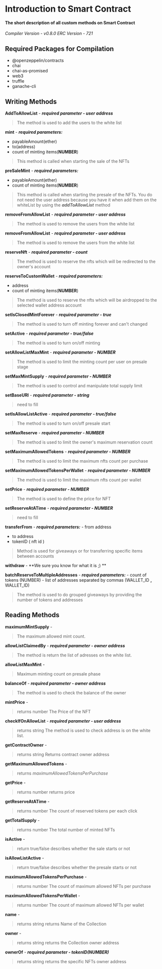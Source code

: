 # Introduction to Smart Contract 
#### The short description of all custom methods on Smart Contract
*Compiler Version* - *v0.8.0*
*ERC Version* - *721*

## Required Packages for Compilation
 - @openzeppelin/contracts
 - chai
 - chai-as-promised
 - web3
 - truffle
 - ganache-cli

## Writing Methods

**AddToAllowList** -
    ***required parameter - user address***

> The method is used to add the users to the white list

**mint** - ***required parameters:***
   - payableAmount(ether)
   - to(address)
   - count of minting items(**NUMBER**)

> This method is called when starting the sale of the NFTs

**preSaleMint** -
    ***required parameters:***
   - payableAmount(ether)
   - count of minting items(**NUMBER**)

> This method is called when starting the presale of the NFTs. You do not need the user address because you have it  when add them on the whiteList by using the ***addToAllowList*** method

**removeFromAllowList** -
    ***required parameter - user address***

> The method is used to remove the users from the white list

**removeFromAllowList** -
    ***required parameter - user address***

> The method is used to remove the users from the white list

**reserveNft** -
    ***required parameter - count***

> The method is used to reserve the nfts which will be redirected to the owner's account


**reserveToCustomWallet** -
    ***required parameters:***
   - address
   - count of minting items(**NUMBER**)

> The method is used to reserve the nfts which will be airdropped to the selected wallet address account

**setIsClosedMintForever** -
    ***required parameter - true***

> The method is used to turn off minting forever and can't changed

**setActive** -
    ***required parameter - true/false***

> The method is used to turn on/off minting

**setAllowListMaxMint** -
    ***required parameter - NUMBER***

> The method is used to limit the minting count per user on presale stage 

**setMaxMintSupply** -
    ***required parameter - NUMBER***

> The method is used to control and manipulate total supply limit 

**setBaseURI** -
    ***required parameter - string***

> need to fill

**setIsAllowListActive** -
    ***required parameter - true/false***

> The method is used to turn on/off presale start

**setMaxReserve** -
    ***required parameter - NUMBER***

> The method is used to limit the owner's maximum reservation count

**setMaximumAllowedTokens** -
    ***required parameter - NUMBER***

> The method is used to limit the maximum nfts count per purchase


**setMaximumAllowedTokensPerWallet** -
    ***required parameter - NUMBER***

> The method is used to limit the maximum nfts count per wallet

**setPrice** -
    ***required parameter - NUMBER***

> The method is used to define the price for NFT

**setReserveAtATime** -
    ***required parameter - NUMBER***

> need to fill

**transferFrom** -
    ***required parameters:***
    - from address
   - to address
   - tokenID ( nft id )

> Method is used for giveaways or for transferring specific items between accounts

**withdraw** -    **We sure you know for what it is ;) **

**batchReserveToMultipleAddresses** -
    ***required parameters:***
        - count of tokens (NUMBER)
        -  list of addresses separated by commas (WALLET_ID **,** WALLET_ID)

> The method is used to do grouped giveaways by providing the number of tokens and addresses

## Reading Methods

**maximumMintSupply** -
> The maximum allowed mint count.

**allowListClaimedBy** -
    ***required parameter - owner address***

> The method is return the list of adresses on the white list.

**allowListMaxMint** -
> Maximum minting count on presale phase

**balanceOf** -
    ***required parameter - owner address***

> The method is used to check the balance of the owner

**mintPrice** -
> returns number
> The Price of the NFT


**checkIfOnAllowList** -
    ***required parameter - user address***
> returns string
> The method is used to check address is on the white list.


**getContractOwner** -
> returns string
> Returns contract owner address

**getMaximumAllowedTokens** -
> returns *maximumAllowedTokensPerPurchase*

**getPrice** -
> returns number
> returns price

**getReserveAtATime** -
> returns number
> The count of reserved tokens per each click

**getTotalSupply** -
> returns number
> The total number of minted NFTs

**isActive** -
> return true/false
> describes whether the sale starts or not

**isAllowListActive** -
> return true/false
> describes whether the presale starts or not

**maximumAllowedTokensPerPurchase** -
> returns number
> The count of maximum allowed NFTs per purchase

**maximumAllowedTokensPerWallet** -
> returns number
> The count of maximum allowed NFTs per wallet

**name** -
> returns string
> returns Name of the Collection

**owner** -
> returns string
> returns the Collection owner address

**ownerOf** -
***required parameter - tokenID(NUMBER)***
> returns string
> returns the specific NFTs owner address
